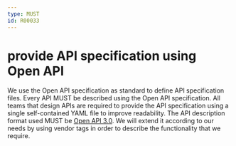 ```yaml
---
type: MUST
id: R00033
---
```


# provide API specification using Open API

We use the Open API specification as standard to define API specification files.
Every API MUST be described using the Open API specification.
All teams that design APIs are required to provide the API specification using a single self-contained YAML file to improve readability.
The API description format used MUST be [Open API 3.0](https://github.com/OAI/OpenAPI-Specification/).
We will extend it according to our needs by using vendor tags in order to describe the functionality that we require.
